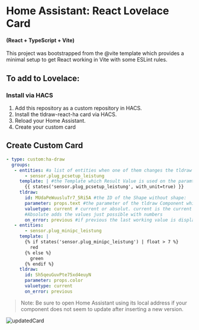 # Home Assistant: React Lovelace Card
#### (React + TypeScript + Vite)

This project was bootstrapped from the @vite template which provides a minimal setup to get React working in Vite with some ESLint rules.

## To add to Lovelace:

### Install via HACS
1. Add this repository as a custom repository in HACS.
2. Install the tldraw-react-ha card via HACS.
3. Reload your Home Assistant.
4. Create your custom card

## Create Custom Card
   ```yaml
   - type: custom:ha-draw
     groups:
      - entities: #a list of entities when one of them changes the tldraw Component is updated
          - sensor.plug_pcsetup_leistung
        template: | #the Template which Result Value is used on the paramter
          {{ states('sensor.plug_pcsetup_leistung', with_unit=true) }}
        tldraw:
          id: MUdaPeWuusluTr7_5Ri5A #the ID of the Shape without shape:
          parameter: props.text #the parameter of the tldraw Component which is changed
          valuetype: current # current or absolut. current is the current value.
          #Absolute adds the values just possible with numbers
          on_error: previous #if previous the last working value is displayed
      - entities:
          - sensor.plug_minipc_leistung
        template: |
          {% if states('sensor.plug_minipc_leistung') | float > 7 %}
            red
          {% else %}
            green
          {% endif %}
        tldraw:
          id: Sh5qeuGuvPte75xd4euyN
          parameter: props.color
          valuetype: current
          on_error: previous
   ```
> Note: Be sure to open Home Assistant using its local address if your component does not seem to update after inserting a new version.

![updatedCard](https://github.com/user-attachments/assets/38a1be37-c73f-405d-a832-174ca3e1a670)
